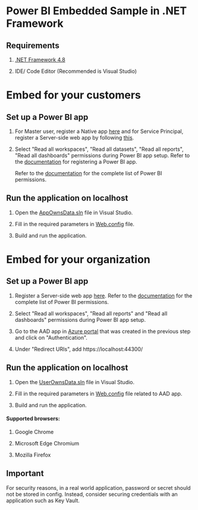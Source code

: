 # Power BI Embedded Sample in .NET Framework

## Requirements

1. [.NET Framework 4.8](https://aka.ms/dotnet48)

2. IDE/ Code Editor (Recommended is Visual Studio)

# Embed for your customers

## Set up a Power BI app

1. For Master user, register a Native app [here](https://aka.ms/embedsetup/AppOwnsData) and for Service Principal, register a Server-side web app by following [this](https://aka.ms/EmbedServicePrincipal).

2. Select "Read all workspaces", "Read all datasets", "Read all reports", "Read all dashboards" permissions during Power BI app setup. Refer to the [documentation](https://aka.ms/RegisterPowerBIApp) for registering a Power BI app. 

    Refer to the [documentation](https://aka.ms/PowerBIPermissions) for the complete list of Power BI permissions.

## Run the application on localhost

1. Open the [AppOwnsData.sln](Embed%20for%20your%20customers/AppOwnsData.sln) file in Visual Studio.

2. Fill in the required parameters in [Web.config](Embed%20for%20your%20customers/AppOwnsData/Web.config) file.

3. Build and run the application.

# Embed for your organization

## Set up a Power BI app

1. Register a Server-side web app [here](https://aka.ms/embedsetup/userownsdata). Refer to the [documentation](https://aka.ms/PowerBIPermissions) for the complete list of Power BI permissions.

2. Select "Read all workspaces", "Read all reports" and "Read all dashboards" permissions during Power BI app setup.
   
3. Go to the AAD app in [Azure portal](https://aka.ms/AppRegistrations) that was created in the previous step and click on "Authentication".

4. Under "Redirect URIs", add https://localhost:44300/

## Run the application on localhost

1. Open the [UserOwnsData.sln](Embed%20for%20your%20organization\UserOwnsData.sln) file in Visual Studio.

2. Fill in the required parameters in [Web.config](Embed%20for%20your%20organization\UserOwnsData\Web.config) file related to AAD app.

3. Build and run the application.

#### Supported browsers:

1. Google Chrome
   
2. Microsoft Edge Chromium

3. Mozilla Firefox

## Important

For security reasons, in a real world application, password or secret should not be stored in config. Instead, consider securing credentials with an application such as Key Vault.